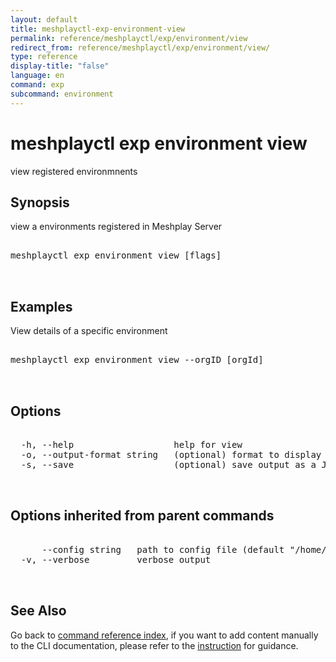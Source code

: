 ```yaml
---
layout: default
title: meshplayctl-exp-environment-view
permalink: reference/meshplayctl/exp/environment/view
redirect_from: reference/meshplayctl/exp/environment/view/
type: reference
display-title: "false"
language: en
command: exp
subcommand: environment
---
```


# meshplayctl exp environment view

view registered environmnents

## Synopsis

view a environments registered in Meshplay Server
<pre class='codeblock-pre'>
<div class='codeblock'>
meshplayctl exp environment view [flags]

</div>
</pre> 

## Examples

View details of a specific environment
<pre class='codeblock-pre'>
<div class='codeblock'>
meshplayctl exp environment view --orgID [orgId]

</div>
</pre> 

## Options

<pre class='codeblock-pre'>
<div class='codeblock'>
  -h, --help                   help for view
  -o, --output-format string   (optional) format to display in [json|yaml] (default "yaml")
  -s, --save                   (optional) save output as a JSON/YAML file

</div>
</pre>

## Options inherited from parent commands

<pre class='codeblock-pre'>
<div class='codeblock'>
      --config string   path to config file (default "/home/runner/.meshplay/config.yaml")
  -v, --verbose         verbose output

</div>
</pre>

## See Also

Go back to [command reference index](/reference/meshplayctl/), if you want to add content manually to the CLI documentation, please refer to the [instruction](/project/contributing/contributing-cli#preserving-manually-added-documentation) for guidance.
